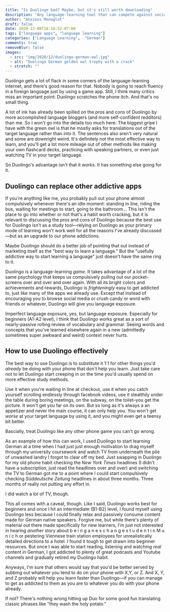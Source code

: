 ```yaml
---
title: "Is Duolingo bad? Maybe, but it's still worth downloading"
description: "Any language-learning tool that can compete against social media and mobile games for our attention is worth giving a shot"
author: "Anxious Monoglot"
draft: false
date: 2020-12-08T18:18:52-07:00
tags: ["language apps", "language learning"]
categories: ["Language Learning",  "German"]
comments: true
removeBlur: false
images:
  - src: "img/2020/12/duolingo-german-owl.jpg"
  - alt: "Duolingo German golden owl trophy with a crack"
  - stretch: ""
---
```


Duolingo gets a lot of flack in some corners of the language-learning internet, and there's good reason for that. Nobody is going to reach fluency in a foreign language just by using a game app. Still, I think many critics miss an important point: Duolingo scratches the phone itch. And that's no small thing.

<!--more-->

A lot of ink has already been spilled on the pros and cons of Duolingo by more accomplished language bloggers (and more self-confident redditors) than me. So I won't go into the details too much here. The biggest gripe I have with the green owl is that he mostly asks for translations *out* of the target language rather than *into* it. The sentences also aren't very natural and some are downright weird. It's definitely not the most effective way to learn, and you'll get a lot more mileage out of other methods like making your own flashcard decks, practicing with speaking partners, or even just watching TV in your target language.

So Duolingo's advantage isn't that it works. It has something else going for it.

## Duolingo can replace other addictive apps

If you're anything like me, you probably pull out your phone almost compulsively whenever there's an idle moment: standing in line, riding the bus, waiting for meetings to start, going to the bathroom… This isn't the place to go into whether or not that's a habit worth cracking, but it is relevant to discussing the pros and cons of Duolingo because the best use for Duolingo isn't as a study tool—relying on Duolingo as your primary mode of learning won't work well for all the reasons I've already discussed—but as an upgrade to our phone addictions.

Maybe Duolingo should do a better job of pointing that out instead of marketing itself as the "best way to learn a language." But the "usefully addictive way to start learning a language" just doesn't have the same ring to it. 

Duolingo is a language-learning *game*. It takes advantage of a lot of the same psychology that keeps us compulsively pulling out our pocket-screens over and over and over again. With all its bright colors and achievements and rewards, Duolingo is *frighteningly* easy to get addicted to, just like many of the apps we already use. Except that instead of encouraging you to browse social media or crush candy or word with friends or whatever, Duolingo will give you language exposure. 

Imperfect language exposure, yes, but language exposure. Especially for beginners (A1-A2 level), I think that Duolingo works great as a sort of nearly-passive rolling review of vocabulary and grammar. Seeing words and concepts that you've learned elsewhere again in a new (admittedly sometimes super awkward and weird) context never hurts. 

## How to use Duolingo effectively

The best way to use Duolingo is to substitute it 1:1 for other things you'd *already* be doing with your phone that don't help you learn. Just take care not to let Duolingo start creeping in on the time you'd usually spend on more effective study methods. 

Use it when you're waiting in line at checkout, use it when you catch yourself scrolling endlessly through facebook videos, use it stealthily under the table during boring meetings, on the subway, on the toilet–you get the picture. It won't get you far on its own. But so long as it's always a an appetizer and never the main course, it can only help you. You won't get *worse* at your target language by using it, and you might even get a teensy bit better. 

Bascially, treat Duolingo like any other phone game you can't go wrong.

As an example of how this can work, I used Duolingo to start learning German at a time when I had just just enough motivation to drag myself through my university coursework and watch TV from underneath the pile of unwashed landry I forgot to clear off my bed. Just swapping in Duolingo for my old phone habit checking the *New York Times* headlines (I didn't have a subscription, just read the headlines over and over) and switching the TV to German got me to a point where I could start compulsively checking *Süddeutsche Zeitung* headlines in about three months. Three months of really not putting any effort in. 

I did watch a *lot* of TV, though.

This all comes with a caveat, though. Like I said, Duolingo works best for beginners and once I hit an intermediate (B1-B2) level, I found myself using Duolingo less because I could finally relax and passively consume content made for German native speakers. Forgive me, but while there's plenty of material out there made specifically for new learners, I'm just not interested in hearing *another* story about b e i n g   a n   e x c h a n g e   s t u d e n t   i n   M u n i c h  or pestering Viennese train station employees for unrealistically detailed directions to a hotel. I found it tough to get drawn into beginner resources. But once I was able to start reading, listening and watching *real* content in German, I got addicted to plenty of great podcasts and Youtube channels and gradually retired my Duolingo habit. 

Anyways, I'm sure that others would say that you'd be better served by subbing out whatever you tend to do on your phone with X,Y, or Z. And X, Y, and Z probably will help you learn faster than Duolingo—if you can manage to get as addicted to them as you are to whatever you do with your phone already. 

If not? There's nothing wrong hitting up Duo for some good fun translating classic phrases like "they wash the holy potato." 
